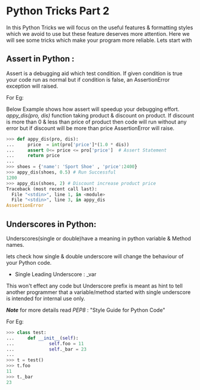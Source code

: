 # Python Tricks Part 2

In this Python Tricks we will focus on the useful features & formatting styles which we avoid to use but these feature deserves
more attention. Here we will see some tricks which make your program more reliable.
Lets start with 

## Assert in Python : 

Assert is a debugging aid which test condition. If given condition is true your code run as normal but if condition is false,
an AssertionError exception will raised.

For Eg:

Below Example shows how assert will speedup your debugging effort. *appy_dis(pro, dis)* function taking product & 
discount on product. If discount is more than 0 & less than price of product then code will run without any error but
if discount will be more than price AssertionError will raise. 


```python
>>> def appy_dis(pro, dis):
...     price  = int(pro['price']*(1.0 * dis))
...     assert 0<= price <= pro['price']  # Assert Statement
...     return price
... 
>>> shoes = {'name': 'Sport Shoe' , 'price':2400}
>>> appy_dis(shoes, 0.5) # Run Successful
1200
>>> appy_dis(shoes, 2) # Discount increase product price
Traceback (most recent call last):
  File "<stdin>", line 1, in <module>
  File "<stdin>", line 3, in appy_dis
AssertionError
```

## Underscores in Python:

Underscores(single or double)have a meaning in python variable & Method names.

lets check how single & double underscore will change the behaviour of your Python code.

- Single Leading Underscore : _var

This won't effect any code but Underscore prefix is meant as hint to tell another programmer that a variable/method started 
with single underscore is intended for internal use only.

***Note*** for more details read *PEP8* : "Style Guide for Python Code"

For Eg:

```Python
>>> class test:
...     def __init__(self):
...             self.foo = 11
...             self._bar = 23
... 
>>> t = test()
>>> t.foo
11
>>> t._bar
23
```
